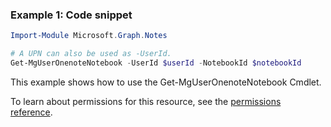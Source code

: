 ### Example 1: Code snippet

```powershellImport-Module Microsoft.Graph.Notes

# A UPN can also be used as -UserId.
Get-MgUserOnenoteNotebook -UserId $userId -NotebookId $notebookId
```
This example shows how to use the Get-MgUserOnenoteNotebook Cmdlet.
To learn about permissions for this resource, see the [permissions reference](/graph/permissions-reference).

